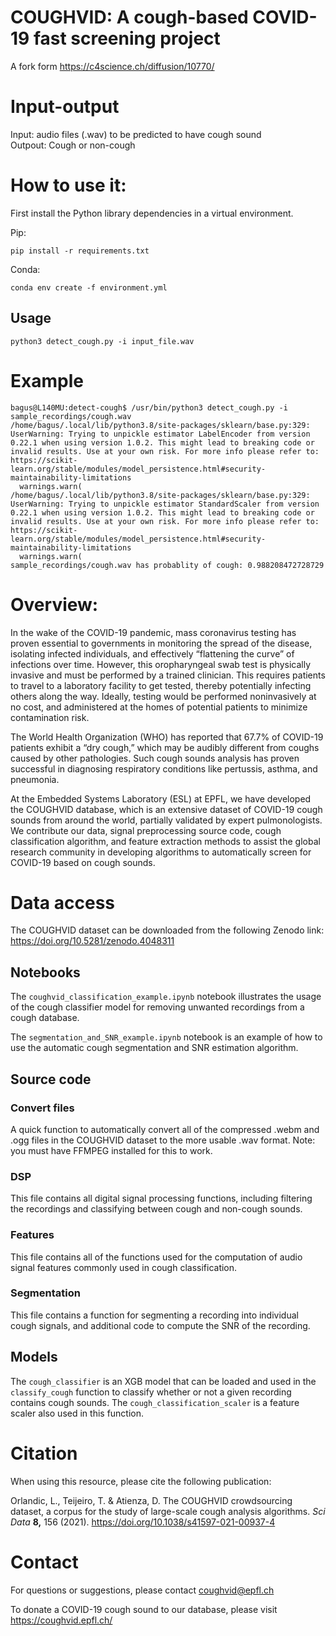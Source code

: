 
# COUGHVID: A cough-based COVID-19 fast screening project  
A fork form https://c4science.ch/diffusion/10770/  

# Input-output 
Input: audio files (.wav) to be predicted to have cough sound  
Outpout: Cough or non-cough


# How to use it: 

First install the Python library dependencies in a virtual environment.

Pip:

```
pip install -r requirements.txt
```

Conda:

```
conda env create -f environment.yml
```

## Usage  

```
python3 detect_cough.py -i input_file.wav
```

# Example
```
bagus@L140MU:detect-cough$ /usr/bin/python3 detect_cough.py -i sample_recordings/cough.wav
/home/bagus/.local/lib/python3.8/site-packages/sklearn/base.py:329: UserWarning: Trying to unpickle estimator LabelEncoder from version 0.22.1 when using version 1.0.2. This might lead to breaking code or invalid results. Use at your own risk. For more info please refer to:
https://scikit-learn.org/stable/modules/model_persistence.html#security-maintainability-limitations
  warnings.warn(
/home/bagus/.local/lib/python3.8/site-packages/sklearn/base.py:329: UserWarning: Trying to unpickle estimator StandardScaler from version 0.22.1 when using version 1.0.2. This might lead to breaking code or invalid results. Use at your own risk. For more info please refer to:
https://scikit-learn.org/stable/modules/model_persistence.html#security-maintainability-limitations
  warnings.warn(
sample_recordings/cough.wav has probablity of cough: 0.988208472728729
```

# Overview: 

In the wake of the COVID-19 pandemic, mass coronavirus testing has proven essential to governments in monitoring the spread of the disease, isolating infected individuals, and effectively “flattening the curve” of infections over time. However, this oropharyngeal swab test is physically invasive and must be performed by a trained clinician. This requires patients to travel to a laboratory facility to get tested, thereby potentially infecting others along the way. Ideally, testing would be performed noninvasively at no cost, and administered at the homes of potential patients to minimize contamination risk.

The World Health Organization (WHO) has reported that 67.7% of COVID-19 patients exhibit a “dry cough,” which may be audibly different from coughs caused by other pathologies. Such cough sounds analysis has proven successful in diagnosing respiratory conditions like pertussis, asthma, and pneumonia.

At the Embedded Systems Laboratory (ESL) at EPFL, we have developed the COUGHVID database, which is an extensive dataset of COVID-19 cough sounds from around the world, partially validated by expert pulmonologists. We contribute our data, signal preprocessing source code, cough classification algorithm, and feature extraction methods to assist the global research community in developing algorithms to automatically screen for COVID-19 based on cough sounds.

# Data access

The COUGHVID dataset can be downloaded from the following Zenodo link: https://doi.org/10.5281/zenodo.4048311

## Notebooks
The `coughvid_classification_example.ipynb` notebook illustrates the usage of the cough classifier model for removing unwanted recordings from a cough database.

The `segmentation_and_SNR_example.ipynb` notebook is an example of how to use the automatic cough segmentation and SNR estimation algorithm.

## Source code

### Convert files

A quick function to automatically convert all of the compressed .webm and .ogg files in the COUGHVID dataset to the more usable .wav format. Note: you must have FFMPEG installed for this to work. 

### DSP

This file contains all digital signal processing functions, including filtering the recordings and classifying between cough and non-cough sounds.

### Features

This file contains all of the functions used for the computation of audio signal features commonly used in cough classification.

### Segmentation

This file contains a function for segmenting a recording into individual cough signals, and additional code to compute the SNR of the recording.

## Models

The  `cough_classifier` is an XGB model that can be loaded and used in the `classify_cough` function to classify whether or not a given recording contains cough sounds. The `cough_classification_scaler` is a feature scaler also used in this function.


# Citation

When using this resource, please cite the following publication: 

Orlandic, L., Teijeiro, T. & Atienza, D. The COUGHVID crowdsourcing dataset, a corpus for the study of large-scale cough analysis algorithms. *Sci Data* **8,** 156 (2021). https://doi.org/10.1038/s41597-021-00937-4

# Contact

For questions or suggestions, please contact coughvid@epfl.ch

To donate a COVID-19 cough sound to our database, please visit https://coughvid.epfl.ch/
